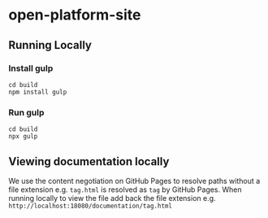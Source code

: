 open-platform-site
==================

## Running Locally

### Install gulp
```
cd build
npm install gulp
```

### Run gulp
```
cd build
npx gulp
```

## Viewing documentation locally
We use the content negotiation on GitHub Pages to resolve paths without a file extension
e.g. `tag.html` is resolved as `tag` by GitHub Pages.
When running locally to view the file add back the file extension e.g. `http://localhost:18080/documentation/tag.html`